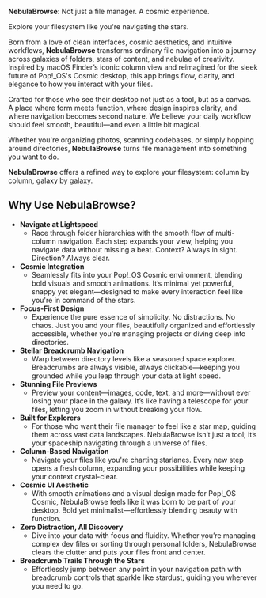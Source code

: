 **NebulaBrowse**: Not just a file manager. A cosmic experience.

Explore your filesystem like you're navigating the stars.

Born from a love of clean interfaces, cosmic aesthetics, and intuitive workflows, **NebulaBrowse** transforms ordinary file navigation into a journey across galaxies of folders, stars of content, and nebulae of creativity. Inspired by macOS Finder’s iconic column view and reimagined for the sleek future of Pop!_OS's Cosmic desktop, this app brings flow, clarity, and elegance to how you interact with your files.

Crafted for those who see their desktop not just as a tool, but as a canvas. A place where form meets function, where design inspires clarity, and where navigation becomes second nature. We believe your daily workflow should feel smooth, beautiful—and even a little bit magical.

Whether you're organizing photos, scanning codebases, or simply hopping around directories, **NebulaBrowse** turns file management into something you want to do.

**NebulaBrowse** offers a refined way to explore your filesystem: column by column, galaxy by galaxy.

## Why Use NebulaBrowse?

- **Navigate at Lightspeed**
    - Race through folder hierarchies with the smooth flow of multi-column navigation. Each step expands your view, helping you navigate data without missing a beat. Context? Always in sight. Direction? Always clear.
- **Cosmic Integration**
    - Seamlessly fits into your Pop!_OS Cosmic environment, blending bold visuals and smooth animations. It’s minimal yet powerful, snappy yet elegant—designed to make every interaction feel like you're in command of the stars.
- **Focus-First Design**
    - Experience the pure essence of simplicity. No distractions. No chaos. Just you and your files, beautifully organized and effortlessly accessible, whether you're managing projects or diving deep into directories.
- **Stellar Breadcrumb Navigation**
    - Warp between directory levels like a seasoned space explorer. Breadcrumbs are always visible, always clickable—keeping you grounded while you leap through your data at light speed.
- **Stunning File Previews**
    - Preview your content—images, code, text, and more—without ever losing your place in the galaxy. It’s like having a telescope for your files, letting you zoom in without breaking your flow.
- **Built for Explorers**
    - For those who want their file manager to feel like a star map, guiding them across vast data landscapes. NebulaBrowse isn’t just a tool; it’s your spaceship navigating through a universe of files.
- **Column-Based Navigation**
    - Navigate your files like you're charting starlanes. Every new step opens a fresh column, expanding your possibilities while keeping your context crystal-clear.
- **Cosmic UI Aesthetic**
    - With smooth animations and a visual design made for Pop!_OS Cosmic, NebulaBrowse feels like it was born to be part of your desktop. Bold yet minimalist—effortlessly blending beauty with function.
- **Zero Distraction, All Discovery**
    - Dive into your data with focus and fluidity. Whether you’re managing complex dev files or sorting through personal folders, NebulaBrowse clears the clutter and puts your files front and center.
- **Breadcrumb Trails Through the Stars**
    - Effortlessly jump between any point in your navigation path with breadcrumb controls that sparkle like stardust, guiding you wherever you need to go.
